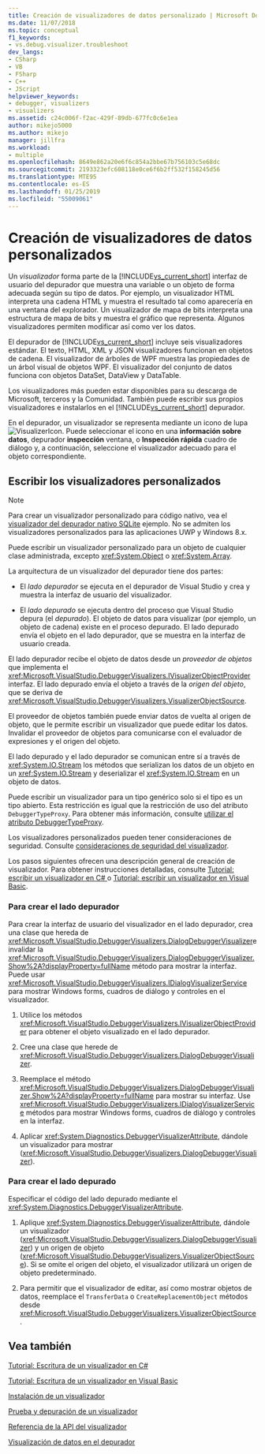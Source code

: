 ```yaml
---
title: Creación de visualizadores de datos personalizado | Microsoft Docs
ms.date: 11/07/2018
ms.topic: conceptual
f1_keywords:
- vs.debug.visualizer.troubleshoot
dev_langs:
- CSharp
- VB
- FSharp
- C++
- JScript
helpviewer_keywords:
- debugger, visualizers
- visualizers
ms.assetid: c24c006f-f2ac-429f-89db-677fc0c6e1ea
author: mikejo5000
ms.author: mikejo
manager: jillfra
ms.workload:
- multiple
ms.openlocfilehash: 8649e862a20e6f6c854a2bbe67b756103c5e68dc
ms.sourcegitcommit: 2193323efc608118e0ce6f6b2ff532f158245d56
ms.translationtype: MTE95
ms.contentlocale: es-ES
ms.lasthandoff: 01/25/2019
ms.locfileid: "55009061"
---
```

# <a name="create-custom-data-visualizers"></a>Creación de visualizadores de datos personalizados
 Un *visualizador* forma parte de la [!INCLUDE[vs_current_short](../code-quality/includes/vs_current_short_md.md)] interfaz de usuario del depurador que muestra una variable o un objeto de forma adecuada según su tipo de datos. Por ejemplo, un visualizador HTML interpreta una cadena HTML y muestra el resultado tal como aparecería en una ventana del explorador. Un visualizador de mapa de bits interpreta una estructura de mapa de bits y muestra el gráfico que representa. Algunos visualizadores permiten modificar así como ver los datos.

 El depurador de [!INCLUDE[vs_current_short](../code-quality/includes/vs_current_short_md.md)] incluye seis visualizadores estándar. El texto, HTML, XML y JSON visualizadores funcionan en objetos de cadena. El visualizador de árboles de WPF muestra las propiedades de un árbol visual de objetos WPF. El visualizador del conjunto de datos funciona con objetos DataSet, DataView y DataTable. 

Los visualizadores más pueden estar disponibles para su descarga de Microsoft, terceros y la Comunidad. También puede escribir sus propios visualizadores e instalarlos en el [!INCLUDE[vs_current_short](../code-quality/includes/vs_current_short_md.md)] depurador.

En el depurador, un visualizador se representa mediante un icono de lupa ![VisualizerIcon](../debugger/media/dbg-tips-visualizer-icon.png "icono visualizador"). Puede seleccionar el icono en una **información sobre datos**, depurador **inspección** ventana, o **Inspección rápida** cuadro de diálogo y, a continuación, seleccione el visualizador adecuado para el objeto correspondiente.

## <a name="write-custom-visualizers"></a>Escribir los visualizadores personalizados

 > [!NOTE]
 > Para crear un visualizador personalizado para código nativo, vea el [visualizador del depurador nativo SQLite](https://github.com/Microsoft/VSSDK-Extensibility-Samples/tree/master/SqliteVisualizer) ejemplo. No se admiten los visualizadores personalizados para las aplicaciones UWP y Windows 8.x.

Puede escribir un visualizador personalizado para un objeto de cualquier clase administrada, excepto <xref:System.Object> o <xref:System.Array>.  
  
La arquitectura de un visualizador del depurador tiene dos partes:  
  
- El *lado depurador* se ejecuta en el depurador de Visual Studio y crea y muestra la interfaz de usuario del visualizador.  
  
- El *lado depurado* se ejecuta dentro del proceso que Visual Studio depura (el *depurado*). El objeto de datos para visualizar (por ejemplo, un objeto de cadena) existe en el proceso depurado. El lado depurado envía el objeto en el lado depurador, que se muestra en la interfaz de usuario creada.  

El lado depurador recibe el objeto de datos desde un *proveedor de objetos* que implementa el <xref:Microsoft.VisualStudio.DebuggerVisualizers.IVisualizerObjectProvider> interfaz. El lado depurado envía el objeto a través de la *origen del objeto*, que se deriva de <xref:Microsoft.VisualStudio.DebuggerVisualizers.VisualizerObjectSource>. 

El proveedor de objetos también puede enviar datos de vuelta al origen de objeto, que le permite escribir un visualizador que puede editar los datos. Invalidar el proveedor de objetos para comunicarse con el evaluador de expresiones y el origen del objeto.  
  
El lado depurado y el lado depurador se comunican entre sí a través de <xref:System.IO.Stream> los métodos que serializan los datos de un objeto en un <xref:System.IO.Stream> y deserializar el <xref:System.IO.Stream> en un objeto de datos.  

Puede escribir un visualizador para un tipo genérico solo si el tipo es un tipo abierto. Esta restricción es igual que la restricción de uso del atributo `DebuggerTypeProxy`. Para obtener más información, consulte [utilizar el atributo DebuggerTypeProxy](../debugger/using-debuggertypeproxy-attribute.md).  
  
Los visualizadores personalizados pueden tener consideraciones de seguridad. Consulte [consideraciones de seguridad del visualizador](../debugger/visualizer-security-considerations.md).  
  
Los pasos siguientes ofrecen una descripción general de creación de visualizador. Para obtener instrucciones detalladas, consulte [Tutorial: escribir un visualizador en C# ](../debugger/walkthrough-writing-a-visualizer-in-csharp.md) o [Tutorial: escribir un visualizador en Visual Basic](../debugger/walkthrough-writing-a-visualizer-in-visual-basic.md).  
  
### <a name="to-create-the-debugger-side"></a>Para crear el lado depurador  
  
Para crear la interfaz de usuario del visualizador en el lado depurador, crea una clase que hereda de <xref:Microsoft.VisualStudio.DebuggerVisualizers.DialogDebuggerVisualizer>e invalidar la <xref:Microsoft.VisualStudio.DebuggerVisualizers.DialogDebuggerVisualizer.Show%2A?displayProperty=fullName> método para mostrar la interfaz. Puede usar <xref:Microsoft.VisualStudio.DebuggerVisualizers.IDialogVisualizerService> para mostrar Windows forms, cuadros de diálogo y controles en el visualizador.  
  
1.  Utilice los métodos <xref:Microsoft.VisualStudio.DebuggerVisualizers.IVisualizerObjectProvider> para obtener el objeto visualizado en el lado depurador.  
  
1.  Cree una clase que herede de <xref:Microsoft.VisualStudio.DebuggerVisualizers.DialogDebuggerVisualizer>.  
  
1.  Reemplace el método <xref:Microsoft.VisualStudio.DebuggerVisualizers.DialogDebuggerVisualizer.Show%2A?displayProperty=fullName> para mostrar su interfaz. Use <xref:Microsoft.VisualStudio.DebuggerVisualizers.IDialogVisualizerService> métodos para mostrar Windows forms, cuadros de diálogo y controles en la interfaz.  
  
4.  Aplicar <xref:System.Diagnostics.DebuggerVisualizerAttribute>, dándole un visualizador para mostrar (<xref:Microsoft.VisualStudio.DebuggerVisualizers.DialogDebuggerVisualizer>).  
  
### <a name="to-create-the-debuggee-side"></a>Para crear el lado depurado  
  
Especificar el código del lado depurado mediante el <xref:System.Diagnostics.DebuggerVisualizerAttribute>.  
  
1.  Aplique <xref:System.Diagnostics.DebuggerVisualizerAttribute>, dándole un visualizador (<xref:Microsoft.VisualStudio.DebuggerVisualizers.DialogDebuggerVisualizer>) y un origen de objeto (<xref:Microsoft.VisualStudio.DebuggerVisualizers.VisualizerObjectSource>). Si se omite el origen del objeto, el visualizador utilizará un origen de objeto predeterminado.  
  
1.  Para permitir que el visualizador de editar, así como mostrar objetos de datos, reemplace el `TransferData` o `CreateReplacementObject` métodos desde <xref:Microsoft.VisualStudio.DebuggerVisualizers.VisualizerObjectSource>.   
  
## <a name="see-also"></a>Vea también
  
 [Tutorial: Escritura de un visualizador en C#](../debugger/walkthrough-writing-a-visualizer-in-csharp.md)  

 [Tutorial: Escritura de un visualizador en Visual Basic](../debugger/walkthrough-writing-a-visualizer-in-visual-basic.md)  
  
 [Instalación de un visualizador](../debugger/how-to-install-a-visualizer.md)  
  
 [Prueba y depuración de un visualizador](../debugger/how-to-test-and-debug-a-visualizer.md)  
  
 [Referencia de la API del visualizador](../debugger/visualizer-api-reference.md)  
  
 [Visualización de datos en el depurador](../debugger/viewing-data-in-the-debugger.md)